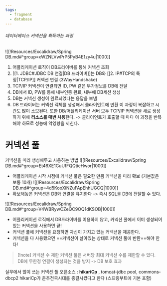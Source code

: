 ```yaml
---
tags:
  - fragment
  - database
---
```

###### 데이터베이스 커넥션을 획득하는 과정
![[!Resources/Excalidraw/Spring DB.md#^group=xWZNLVwPrP5PyB4E1zy4u|1000]]

1. 어플리케이션 로직이 DB드라이버를 통해 커넥션 조회
2. [[1. JDBC#JDBC DB 연결|DB 드라이버]]는 DB와 [[2. IP#TCP의 특징|TCP/IP]] 커넥션 연결 (3WayHandshake)
3. TCP/IP 커넥션이 연결되면 ID, PW 같은 부가정보를 DB에 전달
4. DB에서 ID, PW를 통해 내부인증 완료, 내부에 DB세션 생성
5. DB는 커넥션 생성이 완료되었다는 응답을 보냄
6. DB 드라이버는 커넥션 객체를 생성해서 클라이언트에 반환 
 이 과정이 복잡하고 시간도 많이 소모된다.
또한 DB/어플리케이션 서버 모두 TCP/IP 커넥션을 새로 생성하기 위해 **리소스를 매번 사용**한다.
-> 클라이언트가 호출할 때 마다 이 과정을 반복해야 하므로 성능에 악영향을 끼친다.

# 커넥션 풀
커넥션을 미리 생성해두고 사용하는 방법
![[!Resources/Excalidraw/Spring DB.md#^group=Et46XE1GuUfFQQtieHwor|1000]]
- 어플리케이션 시작 시점에 커넥션 풀은 필요한 만큼 커넥션을 미리 확보 (기본값은 보통 10개)
![[!Resources/Excalidraw/Spring DB.md#^group=4d5KooXiNZuFApEhhUGCQ|1000]]
- 확보해놓은 커넥션은 DB와 연결을 유지한다 -> 즉시 SQL을 DB에 전달할 수 있다.

![[!Resources/Excalidraw/Spring DB.md#^group=V4WBRywCZeQC9OQ1dKSOB|1000]]
- 어플리케이션 로직에서 DB드라이버를 이용하지 않고, 커넥션 풀에서 이미 생성되어 있는 커넥션을 사용하면 끝!
- 커넥션 풀에 커넥션을 요청하면 자신이 가지고 있는 커넥션을 제공한다.
- 커넥션을 다 사용했으면 ==커넥션이 살아있는 상태로 커넥션 풀에 반환==해야 한다!

> [!note] 커넥션 수 제한
> 커넥션 풀은 서버당 최대 커넥션 수를 제한할 수 있다.
> DB에 무한정 연결이 생성되는 것을 방지 -> DB 보호 효과

실무에서 많이 쓰는 커넥션 풀 오픈소스 : **hikariCp** , tomcat-jdbc pool, commons-dbcp2 
hikariCp가 춘추전국시대를 종결시켰다고 한다 (스프링부트에 기본 포함)

